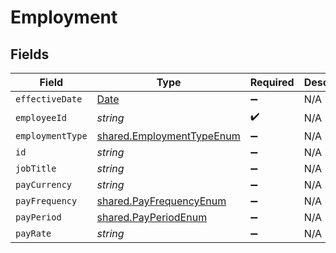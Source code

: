 # Employment


## Fields

| Field                                                                                         | Type                                                                                          | Required                                                                                      | Description                                                                                   |
| --------------------------------------------------------------------------------------------- | --------------------------------------------------------------------------------------------- | --------------------------------------------------------------------------------------------- | --------------------------------------------------------------------------------------------- |
| `effectiveDate`                                                                               | [Date](https://developer.mozilla.org/en-US/docs/Web/JavaScript/Reference/Global_Objects/Date) | :heavy_minus_sign:                                                                            | N/A                                                                                           |
| `employeeId`                                                                                  | *string*                                                                                      | :heavy_check_mark:                                                                            | N/A                                                                                           |
| `employmentType`                                                                              | [shared.EmploymentTypeEnum](../../../sdk/models/shared/employmenttypeenum.md)                 | :heavy_minus_sign:                                                                            | N/A                                                                                           |
| `id`                                                                                          | *string*                                                                                      | :heavy_minus_sign:                                                                            | N/A                                                                                           |
| `jobTitle`                                                                                    | *string*                                                                                      | :heavy_minus_sign:                                                                            | N/A                                                                                           |
| `payCurrency`                                                                                 | *string*                                                                                      | :heavy_minus_sign:                                                                            | N/A                                                                                           |
| `payFrequency`                                                                                | [shared.PayFrequencyEnum](../../../sdk/models/shared/payfrequencyenum.md)                     | :heavy_minus_sign:                                                                            | N/A                                                                                           |
| `payPeriod`                                                                                   | [shared.PayPeriodEnum](../../../sdk/models/shared/payperiodenum.md)                           | :heavy_minus_sign:                                                                            | N/A                                                                                           |
| `payRate`                                                                                     | *string*                                                                                      | :heavy_minus_sign:                                                                            | N/A                                                                                           |